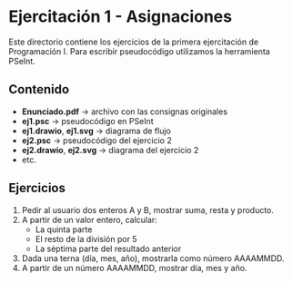 # Ejercitación 1 - Asignaciones

Este directorio contiene los ejercicios de la primera ejercitación de Programación I. Para escribir pseudocódigo utilizamos la herramienta PSeInt.

## Contenido
- **Enunciado.pdf** → archivo con las consignas originales
- **ej1.psc** → pseudocódigo en PSeInt
- **ej1.drawio**, **ej1.svg** → diagrama de flujo
- **ej2.psc** → pseudocódigo del ejercicio 2
- **ej2.drawio**, **ej2.svg** → diagrama del ejercicio 2
- etc.

## Ejercicios
1. Pedir al usuario dos enteros A y B, mostrar suma, resta y producto.  
2. A partir de un valor entero, calcular:
   - La quinta parte
   - El resto de la división por 5
   - La séptima parte del resultado anterior  
3. Dada una terna (día, mes, año), mostrarla como número AAAAMMDD.  
4. A partir de un número AAAAMMDD, mostrar día, mes y año.